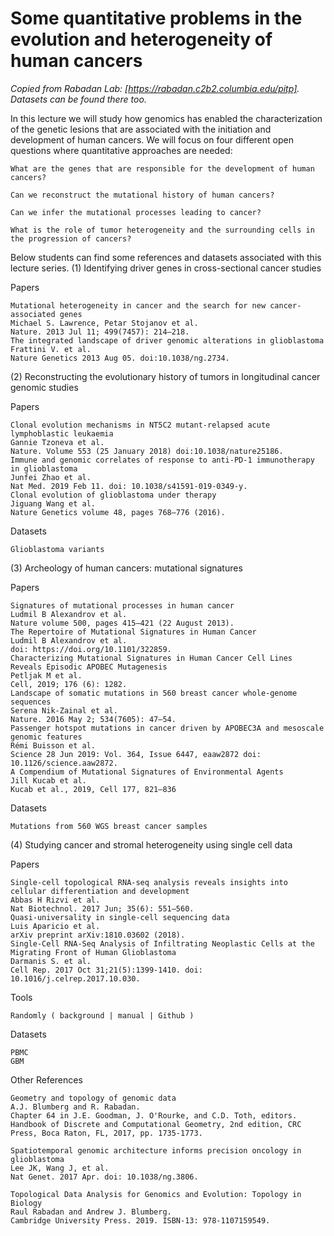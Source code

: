 #  Some quantitative problems in the evolution and heterogeneity of human cancers

*Copied from Rabadan Lab: [https://rabadan.c2b2.columbia.edu/pitp]. Datasets can be found there too.*

In this lecture we will study how genomics has enabled the characterization of the genetic lesions that are associated with the initiation and development of human cancers. We will focus on four different open questions where quantitative approaches are needed:

    What are the genes that are responsible for the development of human cancers?

    Can we reconstruct the mutational history of human cancers?

    Can we infer the mutational processes leading to cancer?

    What is the role of tumor heterogeneity and the surrounding cells in the progression of cancers?

Below students can find some references and datasets associated with this lecture series.
(1) Identifying driver genes in cross-sectional cancer studies

Papers

    Mutational heterogeneity in cancer and the search for new cancer-associated genes
    Michael S. Lawrence, Petar Stojanov et al.
    Nature. 2013 Jul 11; 499(7457): 214–218.
    The integrated landscape of driver genomic alterations in glioblastoma
    Frattini V. et al.
    Nature Genetics 2013 Aug 05. doi:10.1038/ng.2734.

(2) Reconstructing the evolutionary history of tumors in longitudinal cancer genomic studies

Papers

    Clonal evolution mechanisms in NT5C2 mutant-relapsed acute lymphoblastic leukaemia
    Gannie Tzoneva et al.
    Nature. Volume 553 (25 January 2018) doi:10.1038/nature25186.
    Immune and genomic correlates of response to anti-PD-1 immunotherapy in glioblastoma
    Junfei Zhao et al.
    Nat Med. 2019 Feb 11. doi: 10.1038/s41591-019-0349-y.
    Clonal evolution of glioblastoma under therapy
    Jiguang Wang et al.
    Nature Genetics volume 48, pages 768–776 (2016).

Datasets

    Glioblastoma variants

(3) Archeology of human cancers: mutational signatures

Papers

    Signatures of mutational processes in human cancer
    Ludmil B Alexandrov et al.
    Nature volume 500, pages 415–421 (22 August 2013).
    The Repertoire of Mutational Signatures in Human Cancer
    Ludmil B Alexandrov et al.
    doi: https://doi.org/10.1101/322859.
    Characterizing Mutational Signatures in Human Cancer Cell Lines Reveals Episodic APOBEC Mutagenesis
    Petljak M et al.
    Cell, 2019; 176 (6): 1282.
    Landscape of somatic mutations in 560 breast cancer whole-genome sequences
    Serena Nik-Zainal et al.
    Nature. 2016 May 2; 534(7605): 47–54.
    Passenger hotspot mutations in cancer driven by APOBEC3A and mesoscale genomic features
    Rémi Buisson et al.
    Science 28 Jun 2019: Vol. 364, Issue 6447, eaaw2872 doi: 10.1126/science.aaw2872.
    A Compendium of Mutational Signatures of Environmental Agents
    Jill Kucab et al.
    Kucab et al., 2019, Cell 177, 821–836

Datasets

    Mutations from 560 WGS breast cancer samples

(4) Studying cancer and stromal heterogeneity using single cell data

Papers

    Single-cell topological RNA-seq analysis reveals insights into cellular differentiation and development
    Abbas H Rizvi et al.
    Nat Biotechnol. 2017 Jun; 35(6): 551–560.
    Quasi-universality in single-cell sequencing data
    Luis Aparicio et al.
    arXiv preprint arXiv:1810.03602 (2018).
    Single-Cell RNA-Seq Analysis of Infiltrating Neoplastic Cells at the Migrating Front of Human Glioblastoma
    Darmanis S. et al.
    Cell Rep. 2017 Oct 31;21(5):1399-1410. doi: 10.1016/j.celrep.2017.10.030.

Tools

    Randomly ( background | manual | Github )

Datasets

    PBMC
    GBM

Other References

    Geometry and topology of genomic data
    A.J. Blumberg and R. Rabadan.
    Chapter 64 in J.E. Goodman, J. O'Rourke, and C.D. Toth, editors.
    Handbook of Discrete and Computational Geometry, 2nd edition, CRC Press, Boca Raton, FL, 2017, pp. 1735-1773.

    Spatiotemporal genomic architecture informs precision oncology in glioblastoma
    Lee JK, Wang J, et al.
    Nat Genet. 2017 Apr. doi: 10.1038/ng.3806.

    Topological Data Analysis for Genomics and Evolution: Topology in Biology
    Raul Rabadan and Andrew J. Blumberg.
    Cambridge University Press. 2019. ISBN-13: 978-1107159549.
